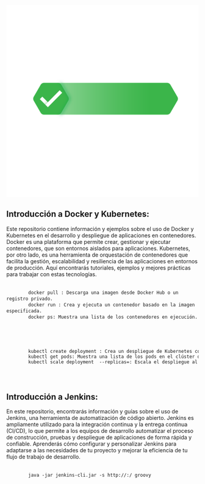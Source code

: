 <img src="styles/assets/img/banner-mybanner.png"> 
<br>
<h2>Introducción a Docker y Kubernetes:</h2>
<p>
Este repositorio contiene información y ejemplos sobre el uso de Docker y Kubernetes en el desarrollo y despliegue de aplicaciones en contenedores. Docker es una plataforma que permite crear, gestionar y ejecutar contenedores, que son entornos aislados para aplicaciones. Kubernetes, por otro lado, es una herramienta de orquestación de contenedores que facilita la gestión, escalabilidad y resiliencia de las aplicaciones en entornos de producción. Aquí encontrarás tutoriales, ejemplos y mejores prácticas para trabajar con estas tecnologías.
<code>
    <pre>
        docker pull <imagen>: Descarga una imagen desde Docker Hub o un registro privado.
        docker run <imagen>: Crea y ejecuta un contenedor basado en la imagen especificada.
        docker ps: Muestra una lista de los contenedores en ejecución.
    </pre>
    <pre>
        kubectl create deployment <nombre>: Crea un despliegue de Kubernetes con el nombre especificado.
        kubectl get pods: Muestra una lista de los pods en el clúster de Kubernetes.
        kubectl scale deployment <nombre> --replicas=<número>: Escala el despliegue al número de réplicas especificado.
    </pre>
</code>
</p>

<h2>Introducción a Jenkins:</h2>
<p>
En este repositorio, encontrarás información y guías sobre el uso de Jenkins, una herramienta de automatización de código abierto. Jenkins es ampliamente utilizado para la integración continua y la entrega continua (CI/CD), lo que permite a los equipos de desarrollo automatizar el proceso de construcción, pruebas y despliegue de aplicaciones de forma rápida y confiable. Aprenderás cómo configurar y personalizar Jenkins para adaptarse a las necesidades de tu proyecto y mejorar la eficiencia de tu flujo de trabajo de desarrollo.
<code>
    <pre>
        java -jar jenkins-cli.jar -s http://<host>:<port>/ groovy <script>: Ejecuta un script Groovy en Jenkins mediante la CLI.
        java -jar jenkins-cli.jar -s http://<host>:<port>/ build <nombre-del-job>: Inicia una compilación del trabajo (job) especificado.
        java -jar jenkins-cli.jar -s http://<host>:<port>/ safe-restart: Realiza un reinicio seguro del servidor Jenkins.
    </pre>
</code>
</p>

<h2>Introducción a GitLab y Git:</h2>
<p>
Este repositorio contiene recursos para familiarizarte con GitLab y Git, dos herramientas esenciales en el desarrollo de software colaborativo. Git es un sistema de control de versiones distribuido que permite a los desarrolladores rastrear y gestionar cambios en el código de manera eficiente. GitLab, por otro lado, es una plataforma de gestión del ciclo de vida del desarrollo de software que integra Git y proporciona funcionalidades adicionales, como seguimiento de problemas, integración continua y despliegue automatizado. Aquí aprenderás a utilizar estas herramientas para facilitar la colaboración y el desarrollo ágil de software.
<code>
    <pre>
        git init: Inicializa un repositorio Git en el directorio actual.
        git add <archivo>: Agrega un archivo al área de preparación para el siguiente commit.
        git commit -m "Mensaje del commit": Crea un commit con los cambios en el área de preparación.
        --
        gitlab project create <nombre>: Crea un nuevo proyecto en GitLab.
        gitlab group create <nombre>: Crea un nuevo grupo de proyectos en GitLab.
        gitlab pipeline list: Muestra una lista de las pipelines (flujos de trabajo) en el proyecto actual.
    </pre>
</code>
</p>

<h2>Introducción a Terraform:</h2>
<p>
En este repositorio, encontrarás información y ejemplos sobre Terraform, una herramienta de infraestructura como código (IaC). Terraform permite definir y administrar infraestructuras de manera declarativa, lo que facilita la creación y el mantenimiento de recursos en la nube y en centros de datos locales. Aprenderás a utilizar Terraform para implementar infraestructuras complejas de manera eficiente y repetible, lo que te permitirá centrarte en el desarrollo de aplicaciones sin preocuparte por la configuración de la infraestructura.
<code>
    <pre>
        terraform init: Inicializa un directorio de trabajo de Terraform y descarga los proveedores necesarios.
        terraform plan: Muestra un plan detallado de los cambios que se aplicarán en la infraestructura.
        terraform apply: Aplica los cambios definidos en los archivos de configuración de Terraform.
    </pre>
</code>
</p>

<h2>Introducción a Jira:</h2>
<p>
En este repositorio, encontrarás información sobre Jira, una plataforma de gestión de proyectos y seguimiento de problemas. Jira es ampliamente utilizado en equipos de desarrollo y organizaciones para planificar y realizar un seguimiento de tareas, errores y mejoras en el desarrollo de software. Aquí aprenderás a utilizar Jira para gestionar eficientemente el flujo de trabajo de tu equipo, mejorar la colaboración y aumentar la productividad en tus proyectos.
</p>

<h2>Introducción a AWS Cloud:</h2>
<p>
En este repositorio, encontrarás información y ejemplos sobre AWS Cloud, la plataforma de servicios en la nube de Amazon. AWS ofrece una amplia gama de servicios para almacenamiento, cómputo, redes, bases de datos y mucho más. Aquí aprenderás a utilizar AWS para crear y desplegar aplicaciones y servicios en la nube de forma segura y escalable. Conocerás cómo aprovechar las capacidades de AWS para optimizar el rendimiento, la eficiencia y la confiabilidad de tus aplicaciones en la nube.
<code>
    <pre>
        aws ec2 describe-instances: Obtiene información sobre las instancias de EC2 en la cuenta de AWS.
        aws s3 ls: Lista los buckets de Amazon S3 en la cuenta de AWS.
        aws rds describe-db-instances: Obtiene información sobre las instancias de bases de datos RDS en la cuenta de AWS.
    </pre>
</code>
</p>

<img src="styles/assets/img/Introduccion.jpg"> 